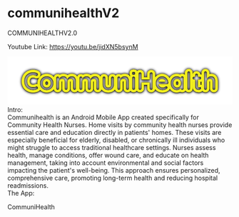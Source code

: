 # communihealthV2
COMMUNIHEALTHV2.0

Youtube Link: https://youtu.be/jidXN5bsynM

<img src="https://github.com/emanlapaz/communihealth/blob/master/app/src/main/res/drawable/communihealth.png">
Intro:
<br>
 Communihealth is an Android Mobile App created specifically for Community Health Nurses. Home visits by community health nurses provide essential care and education directly in patients' homes. These visits are especially beneficial for elderly, disabled, or chronically ill individuals who might struggle to access traditional healthcare settings. Nurses assess health, manage conditions, offer wound care, and educate on health management, taking into account environmental and social factors impacting the patient's well-being. This approach ensures personalized, comprehensive care, promoting long-term health and reducing hospital readmissions. 

<br>
The App:

CommuniHealth


 
 
